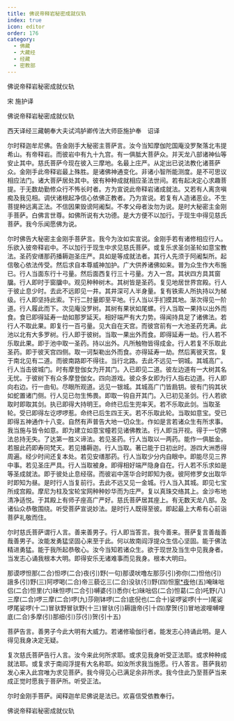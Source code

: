 ```yaml
---
title: 佛说帝释岩秘密成就仪轨
index: true
icon: editor
order: 176
category:
  - 佛藏
  - 大藏经
  - 经藏
  - 密教部
---
```


  佛说帝释岩秘密成就仪轨  

宋 施护译  

佛说帝释岩秘密成就仪轨  

西天译经三藏朝奉大夫试鸿胪卿传法大师臣施护奉　诏译  

尔时释迦牟尼佛。告金刚手大秘密主菩萨言。汝今当知摩伽陀国庵没罗聚落北韦提希山。有帝释岩。而彼岩中有九十九宫。有一俱胝大菩萨众。并天龙八部诸神仙等安止其中。慈氏菩萨今现在彼入三摩地。名最上庄严。从定出已说法教化诸菩萨众。金刚手此帝释岩最上殊胜。是诸佛神通变化。非诸小智所能测度。是不可思议相应法门。诸大菩萨居处其中。彼有种种成就相应圣法世间。若有起决定心求趣菩提。于无数劫勤修众行不怖长时者。方为宣说此帝释岩诸成就法。又若有人离贪嗔痴及我见相。调伏诸根起净信心依佛正教者。乃为宣说。若复有人造诸恶业。不生菩提种远离正法。不信因果毁谤阿阇梨。不孝父母者汝勿为说。是时大秘密主金刚手菩萨。白佛言世尊。如佛所说有大功德。是大方便不以加行。于现生中得见慈氏菩萨。我今乐闻愿佛为说。  

尔时佛告大秘密主金刚手菩萨言。我今为汝如实宣说。金刚手若有诸修相应行人。乐欲入彼帝释岩中。不以加行于现生中求见慈氏菩萨。或复乐求圣剑圣轮如意宝教法。圣药安缮那药播耨迦圣庄严。具如是等成就法者。其行人先须于阿阇梨所。起信敬心依法传受。然后求自本尊威神加护。广大供养诸佛如来。普为众生作大布施已。行人当面东行十弓量。然后面西复行三十弓量。方入一宫。其状四方具其窗牖。行人即时于窗牖中。观见种种树木。其树皆是圣药。复见地居世界宫殿。行人于彼止息少时。去此不远即见一井。其井深可人半身量。复有铁索人所执持以为梯级。行人即坚持此索。下行二肘量即至平地。行人当以手扪摸其地。渐次得见一阶道。行人履此而下。次见庵没罗树。其树有果状如尾螺。行人当取一果持以出外而食。食已即得延寿一劫如那罗延天。相好端严有大力势。得闻持具足了诸佛法。若行人不取此果。即复行一百弓量。见大自在天宫。而彼宫前有一大池圣药充满。此池以北有大多罗树。行人即于彼树。当取一果出外而食。即得延寿一劫。行人若不乐取此果。即于池中取一圣药。持以出外。凡所触物皆得成金。行人若复不乐取此圣药。即于彼天宫四侧。取一诃梨勒出外而食。亦得延寿一劫。然后离彼天宫。复于南北见有二道。而彼南路即不得往。当行北路。去此不远见一铜城。其城高广。行人当击彼城门。时有摩登伽女为开其门。入已即见二道。彼左边道有一大树其名无忧。于彼树下有众多摩登伽女。四向游戏。彼众多女即为行人指右边道。行人即向右边。行一由旬。尽眼所观道。远见一银城。其城高广门皆扃钥。彼有门钩其状如蛇置诸门侧。行人见已勿生怖畏。即取一钩自开其门。入已初见圣剑。行人若欲取时即取其剑。执已即得大持明王。命终已后生兜率天。若不乐取此剑。当取圣轮。受已即得左讫啰啰惹。命终已后生四王天。若不乐取此轮。当取如意宝。受已即得五神通作十八变。自然有声普告大地一切众生。作如是言若诸众生有所求事。我当施与皆令如意。即为建立如意宝幢若见诸佛教法。行人即当开视。得于一切佛法总持无失。了达第一胜义谛法。若见圣药。行人当取以一两药。能作一俱胝金。若服此药即寿同梵天。若见播耨迦。行人当取。著已能于日初出时。游四大洲悉得周遍。经少时间还复本处。若见安缮那药。行人当取少分内自眼中。即能尽见三界中事。若见圣庄严具。行人当取被身。即得相好端严隐身自在。行人若不乐求如是等圣成就法。即于彼处止息经宿。而彼岩中莲华合时即知为夜。彼阿修罗女出取华时即知为昼。是时行人当复前行。去此不远又见一金城。行人当入其城。即见七宝所成宫殿。摩尼为柱及宝轮宝网种种妙华而为庄严。复以真珠交络其上。金沙布地清净适悦。于其殿上有师子座高广严好。慈氏菩萨居其座上。有无数天龙八部。及诸仙众恭敬围绕。听受菩萨宣说妙法。是时行人既得至彼。即起最上大希有心前诣菩萨礼敬而住。  

尔时慈氏菩萨谓行人言。善来善男子。行人即当答言。我今善来。菩萨复言善哉善哉善男子。汝能发勇猛坚固心来至于此。何以故南阎浮提众生信心坚固。能于佛法精进勇猛。能于我所起恭敬心。汝今当知若诸众生。欲于现世及当生中见我身者。当发志心诵我根本大明。即得安乐无诸难事而见我身。根本大明曰。  

那谟啰怛那(二合)怛啰(二合)夜(引)野(一句)那谟吠噜左那莎(引)弥你(二)怛他(引)誐多(引)野(三)阿啰喝(二合)帝三藐讫三(二合)没驮(引)野(四)怛[寧*夜](切身)他(五)唵昧咄侣(二合)怛里(六)昧怛啰(二合引)嚩婆(引)悉你(七)昧咄侣(二合)怛葛(二合)吒野(八)三摩(二合)啰三摩(二合)啰(九)莎刚钵啰(二合)底倪也(二合十)娑啰娑啰(十一)尾娑啰尾娑啰(十二)冒驮野冒驮野(十三)冒驮(引)耨誐帝(引十四)摩贺(引)冒地波哩嚩哩底(二合)多摩(引)那细(引)莎(引)贺(引十五)  

菩萨告言。善男子今此大明有大威力。若诸修瑜伽行者。能发志心持诵此明。是人得见我身决定无疑。  

复次慈氏菩萨告行人言。汝今来此何所求耶。或求见我身听受正法耶。或求种种成就法耶。或复求于南阎浮提有大名称耶。如汝所求我当施愿。行人答言。菩萨我初发心来入此宫唯为求见菩萨。我今得见心已满足余非所求。我今住此乃至菩萨当来成正觉时愿我于菩萨所。听受正法。  

尔时金刚手菩萨。闻释迦牟尼佛说是法已。欢喜信受依教奉行。  

佛说帝释岩秘密成就仪轨  
